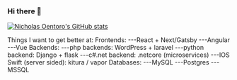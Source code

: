 ### Hi there 👋

<!--
**knightybird/knightybird** is a ✨ _special_ ✨ repository because its `README.md` (this file) appears on your GitHub profile.

Here are some ideas to get you started:

- 🔭 I’m currently working on ...
- 🌱 I’m currently learning ...
- 👯 I’m looking to collaborate on ...
- 🤔 I’m looking for help with ...
- 💬 Ask me about ...
- 📫 How to reach me: ...
- 😄 Pronouns: ...
- ⚡ Fun fact: ...
-->


[![Nicholas Oentoro's GitHub stats](https://github-readme-stats.vercel.app/api?username=noentoro)](https://github.com/anuraghazra/github-readme-stats)

Things I want to get better at:
Frontends:
---React + Next/Gatsby
---Angular
---Vue
Backends:
---php backends: WordPress + laravel
---python backend: Django + flask
---c#.net backend: .netcore (microservices)
---IOS Swift (server sided): kitura / vapor
Databases:
---MySQL
---Postgres
---MSSQL
